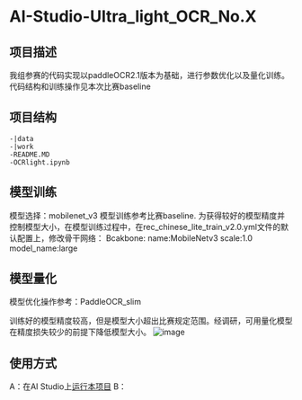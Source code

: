 # AI-Studio-Ultra_light_OCR_No.X

## 项目描述
我组参赛的代码实现以paddleOCR2.1版本为基础，进行参数优化以及量化训练。代码结构和训练操作见本次比赛baseline

## 项目结构
```
-|data
-|work
-README.MD
-OCRlight.ipynb
```
## 模型训练
模型选择：mobilenet_v3
模型训练参考比赛baseline. 为获得较好的模型精度并控制模型大小，在模型训练过程中，在rec_chinese_lite_train_v2.0.yml文件的默认配置上，修改骨干网络：
Bcakbone:
name:MobileNetv3
scale:1.0
model_name:large

## 模型量化
模型优化操作参考：PaddleOCR_slim

训练好的模型精度较高，但是模型大小超出比赛规定范围。经调研，可用量化模型在精度损失较少的前提下降低模型大小。
![image](https://user-images.githubusercontent.com/35124524/125040757-93a4d180-e0ca-11eb-9e79-f89f7ca8c3e9.png)


## 使用方式
A：在AI Studio上[运行本项目](https://aistudio.baidu.com/aistudio/usercenter)
B：
